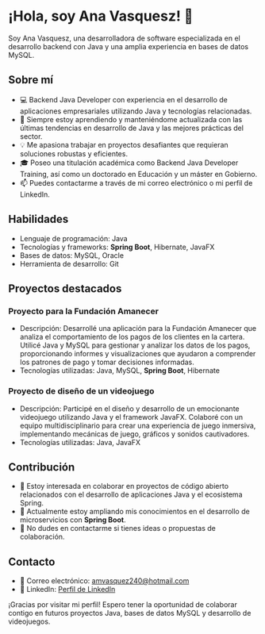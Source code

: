 # ¡Hola, soy Ana Vasquesz! 👋

Soy Ana Vasquesz, una desarrolladora de software especializada en el desarrollo backend con Java y una amplia experiencia en bases de datos MySQL.

## Sobre mí

- 💻 Backend Java Developer con experiencia en el desarrollo de aplicaciones empresariales utilizando Java y tecnologías relacionadas.
- 🌱 Siempre estoy aprendiendo y manteniéndome actualizada con las últimas tendencias en desarrollo de Java y las mejores prácticas del sector.
- 💡 Me apasiona trabajar en proyectos desafiantes que requieran soluciones robustas y eficientes.
- 🎓 Poseo una titulación académica como Backend Java Developer Training, así como un doctorado en Educación y un máster en Gobierno.
- 📫 Puedes contactarme a través de mi correo electrónico o mi perfil de LinkedIn.

## Habilidades

- Lenguaje de programación: Java
- Tecnologías y frameworks: **Spring Boot**, Hibernate, JavaFX
- Bases de datos: MySQL, Oracle
- Herramienta de desarrollo: Git

## Proyectos destacados

### Proyecto para la Fundación Amanecer

- Descripción: Desarrollé una aplicación para la Fundación Amanecer que analiza el comportamiento de los pagos de los clientes en la cartera. Utilicé Java y MySQL para gestionar y analizar los datos de los pagos, proporcionando informes y visualizaciones que ayudaron a comprender los patrones de pago y tomar decisiones informadas.
- Tecnologías utilizadas: Java, MySQL, **Spring Boot**, Hibernate

### Proyecto de diseño de un videojuego

- Descripción: Participé en el diseño y desarrollo de un emocionante videojuego utilizando Java y el framework JavaFX. Colaboré con un equipo multidisciplinario para crear una experiencia de juego inmersiva, implementando mecánicas de juego, gráficos y sonidos cautivadores.
- Tecnologías utilizadas: Java, JavaFX

## Contribución

- 🔭 Estoy interesada en colaborar en proyectos de código abierto relacionados con el desarrollo de aplicaciones Java y el ecosistema Spring.
- 🌱 Actualmente estoy ampliando mis conocimientos en el desarrollo de microservicios con **Spring Boot**.
- 💬 No dudes en contactarme si tienes ideas o propuestas de colaboración.

## Contacto

- 📧 Correo electrónico: amvasquez240@hotmail.com
- 💼 LinkedIn: [Perfil de LinkedIn](https://www.linkedin.com/in/annythavasquez/)

¡Gracias por visitar mi perfil! Espero tener la oportunidad de colaborar contigo en futuros proyectos Java, bases de datos MySQL y desarrollo de videojuegos.

